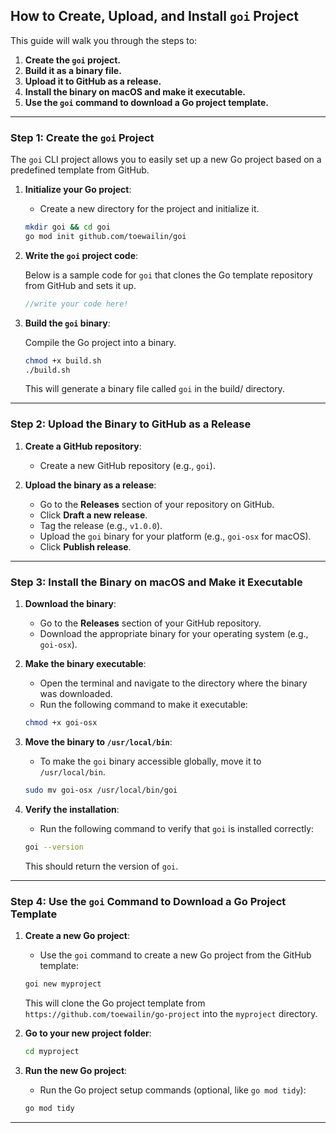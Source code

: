 ## **How to Create, Upload, and Install `goi` Project**

This guide will walk you through the steps to:

1. **Create the `goi` project.**
2. **Build it as a binary file.**
3. **Upload it to GitHub as a release.**
4. **Install the binary on macOS and make it executable.**
5. **Use the `goi` command to download a Go project template.**

---

### **Step 1: Create the `goi` Project**

The `goi` CLI project allows you to easily set up a new Go project based on a predefined template from GitHub.

1. **Initialize your Go project**:

   * Create a new directory for the project and initialize it.

   ```bash
   mkdir goi && cd goi
   go mod init github.com/toewailin/goi
   ```

2. **Write the `goi` project code**:

   Below is a sample code for `goi` that clones the Go template repository from GitHub and sets it up.

   ```go
   //write your code here!
   ```

3. **Build the `goi` binary**:

   Compile the Go project into a binary.

   ```bash
   chmod +x build.sh
   ./build.sh
   ```

   This will generate a binary file called `goi` in the build/ directory.

---

### **Step 2: Upload the Binary to GitHub as a Release**

1. **Create a GitHub repository**:

   * Create a new GitHub repository (e.g., `goi`).

2. **Upload the binary as a release**:

   * Go to the **Releases** section of your repository on GitHub.
   * Click **Draft a new release**.
   * Tag the release (e.g., `v1.0.0`).
   * Upload the `goi` binary for your platform (e.g., `goi-osx` for macOS).
   * Click **Publish release**.

---

### **Step 3: Install the Binary on macOS and Make it Executable**

1. **Download the binary**:

   * Go to the **Releases** section of your GitHub repository.
   * Download the appropriate binary for your operating system (e.g., `goi-osx`).

2. **Make the binary executable**:

   * Open the terminal and navigate to the directory where the binary was downloaded.
   * Run the following command to make it executable:

   ```bash
   chmod +x goi-osx
   ```

3. **Move the binary to `/usr/local/bin`**:

   * To make the `goi` binary accessible globally, move it to `/usr/local/bin`.

   ```bash
   sudo mv goi-osx /usr/local/bin/goi
   ```

4. **Verify the installation**:

   * Run the following command to verify that `goi` is installed correctly:

   ```bash
   goi --version
   ```

   This should return the version of `goi`.

---

### **Step 4: Use the `goi` Command to Download a Go Project Template**

1. **Create a new Go project**:

   * Use the `goi` command to create a new Go project from the GitHub template:

   ```bash
   goi new myproject
   ```

   This will clone the Go project template from `https://github.com/toewailin/go-project` into the `myproject` directory.

2. **Go to your new project folder**:

   ```bash
   cd myproject
   ```

3. **Run the new Go project**:

   * Run the Go project setup commands (optional, like `go mod tidy`):

   ```bash
   go mod tidy
   ```

---

